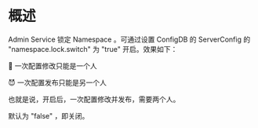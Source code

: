 # 概述

Admin Service 锁定 Namespace 。可通过设置 ConfigDB 的 ServerConfig 的 "namespace.lock.switch" 为 "true" 开启。效果如下：

🙂 一次配置修改只能是一个人

😈 一次配置发布只能是另一个人

也就是说，开启后，一次配置修改并发布，需要两个人。

默认为 "false" ，即关闭。